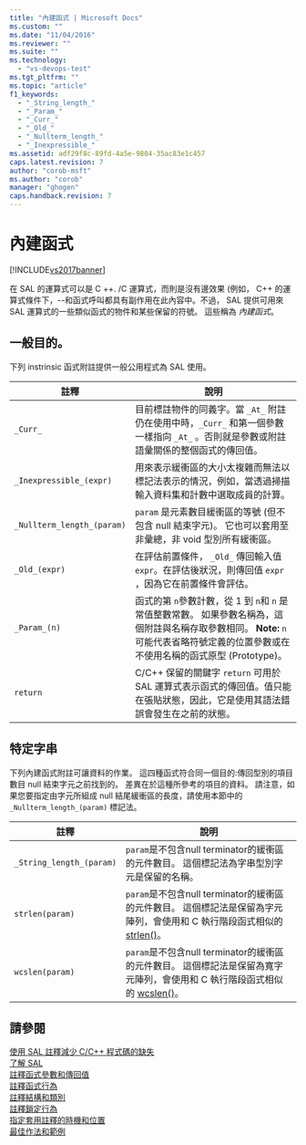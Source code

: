 ```yaml
---
title: "內建函式 | Microsoft Docs"
ms.custom: ""
ms.date: "11/04/2016"
ms.reviewer: ""
ms.suite: ""
ms.technology: 
  - "vs-devops-test"
ms.tgt_pltfrm: ""
ms.topic: "article"
f1_keywords: 
  - "_String_length_"
  - "_Param_"
  - "_Curr_"
  - "_Old_"
  - "_Nullterm_length_"
  - "_Inexpressible_"
ms.assetid: adf29f8c-89fd-4a5e-9804-35ac83e1c457
caps.latest.revision: 7
author: "corob-msft"
ms.author: "corob"
manager: "ghogen"
caps.handback.revision: 7
---
```

# 內建函式
[!INCLUDE[vs2017banner](../code-quality/includes/vs2017banner.md)]

在 SAL 的運算式可以是 C \+\+. \/C 運算式，而則是沒有邊效果 \(例如， C\+\+ 的運算式條件下，\-\-和函式呼叫都具有副作用在此內容中。不過， SAL 提供可用來 SAL 運算式的一些類似函式的物件和某些保留的符號。  這些稱為 *內建函式*。  
  
## 一般目的。  
 下列 instrinsic 函式附註提供一般公用程式為 SAL 使用。  
  
|註釋|說明|  
|--------|--------|  
|`_Curr_`|目前標註物件的同義字。當 `_At_` 附註仍在使用中時，`_Curr_` 和第一個參數一樣指向 `_At_` 。否則就是參數或附註語彙關係的整個函式的傳回值。|  
|`_Inexpressible_(expr)`|用來表示緩衝區的大小太複雜而無法以標記法表示的情況，例如，當透過掃描輸入資料集和計數中選取成員的計算。|  
|`_Nullterm_length_(param)`|`param` 是元素數目緩衝區的等號 \(但不包含 null 結束字元\)。  它也可以套用至非彙總，非 void 型別所有緩衝區。|  
|`_Old_(expr)`|在評估前置條件， `_Old_` 傳回輸入值 `expr`。在評估後狀況，則傳回值 `expr` ，因為它在前置條件會評估。|  
|`_Param_(n)`|函式的第 `n`參數計數，從 1 到 `n`和 `n` 是常值整數常數。  如果參數名稱為，這個附註與名稱存取參數相同。 **Note:**  `n` 可能代表省略符號定義的位置參數或在不使用名稱的函式原型 \(Prototype\)。|  
|`return`|C\/C\+\+ 保留的關鍵字 `return` 可用於 SAL 運算式表示函式的傳回值。值只能在張貼狀態，因此，它是使用其語法錯誤會發生在之前的狀態。|  
  
## 特定字串  
 下列內建函式附註可讓資料的作業。  這四種函式符合同一個目的:傳回型別的項目數目 null 結束字元之前找到的。  差異在於這種所參考的項目的資料。  請注意，如果您要指定由字元所組成 null 結尾緩衝區的長度，請使用本節中的 `_Nullterm_length_(param)` 標記法。  
  
|註釋|說明|  
|--------|--------|  
|`_String_length_(param)`|`param`是不包含null terminator的緩衝區的元件數目。  這個標記法為字串型別字元是保留的名稱。|  
|`strlen(param)`|`param`是不包含null terminator的緩衝區的元件數目。  這個標記法是保留為字元陣列，會使用和 C 執行階段函式相似的 [strlen\(\)](/visual-cpp/c-runtime-library/reference/strlen-wcslen-mbslen-mbslen-l-mbstrlen-mbstrlen-l)。|  
|`wcslen(param)`|`param`是不包含null terminator的緩衝區的元件數目。  這個標記法是保留為寬字元陣列，會使用和 C 執行階段函式相似的 [wcslen\(\)](/visual-cpp/c-runtime-library/reference/strlen-wcslen-mbslen-mbslen-l-mbstrlen-mbstrlen-l)。|  
  
## 請參閱  
 [使用 SAL 註釋減少 C\/C\+\+ 程式碼的缺失](../code-quality/using-sal-annotations-to-reduce-c-cpp-code-defects.md)   
 [了解 SAL](../code-quality/understanding-sal.md)   
 [註釋函式參數和傳回值](../code-quality/annotating-function-parameters-and-return-values.md)   
 [註釋函式行為](../code-quality/annotating-function-behavior.md)   
 [註釋結構和類別](../code-quality/annotating-structs-and-classes.md)   
 [註釋鎖定行為](../code-quality/annotating-locking-behavior.md)   
 [指定套用註釋的時機和位置](../code-quality/specifying-when-and-where-an-annotation-applies.md)   
 [最佳作法和範例](../code-quality/best-practices-and-examples-sal.md)